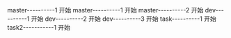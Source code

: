 master----------1 开始
master----------1 开始
master----------2 开始
dev----------1 开始
dev----------2 开始
dev----------3 开始
task----------1 开始
task2-----------1 开始